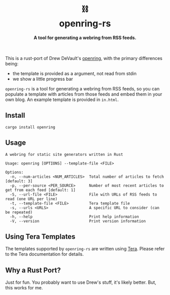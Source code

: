 <h1 align="center">
    ⛓<br>
    openring-rs
</h1>

<div align="center">
    <strong>A tool for generating a webring from RSS feeds.</strong>
</div>
<br>
<br>

This is a rust-port of Drew DeVault's [openring](https://git.sr.ht/~sircmpwn/openring), with the
primary differences being:
- the template is provided as a argument, not read from stdin
- we show a little progress bar

`openring-rs` is a tool for generating a webring from RSS feeds, so you can populate a template with
articles from those feeds and embed them in your own blog. An example template is provided in
`in.html`.

## Install

```
cargo install openring
```

## Usage

```
A webring for static site generators written in Rust

Usage: openring [OPTIONS] --template-file <FILE>

Options:
  -n, --num-articles <NUM_ARTICLES>  Total number of articles to fetch [default: 3]
  -p, --per-source <PER_SOURCE>      Number of most recent articles to get from each feed [default: 1]
  -S, --url-file <FILE>              File with URLs of RSS feeds to read (one URL per line)
  -t, --template-file <FILE>         Tera template file
  -s, --urls <URLS>                  A specific URL to consider (can be repeated)
  -h, --help                         Print help information
  -V, --version                      Print version information
```

## Using Tera Templates

The templates supported by `openring-rs` are written using [Tera](https://tera.netlify.app/). Please
refer to the Tera documentation for details.

## Why a Rust Port?

Just for fun. You probably want to use Drew's stuff, it's likely better. But, this works for me.
